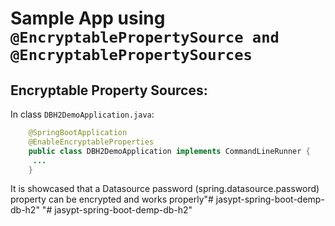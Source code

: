 # Sample App using `@EncryptablePropertySource and @EncryptablePropertySources`

## Encryptable Property Sources:

In class `DBH2DemoApplication.java`:

```java
    @SpringBootApplication
    @EnableEncryptableProperties
    public class DBH2DemoApplication implements CommandLineRunner {
     ...
    }

```
It is showcased that a Datasource password (spring.datasource.password) property can be encrypted and works properly"# jasypt-spring-boot-demp-db-h2" 
"# jasypt-spring-boot-demp-db-h2" 
